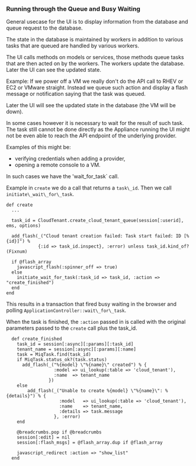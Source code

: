### Running through the Queue and Busy Waiting

General usecase for the UI is to display information from the database and queue
request to the database.

The state in the database is maintained by workers in addition to various tasks that
are queued are handled by various workers.

The UI calls methods on models or services, those methods queue tasks 
that are then acted on by the workers. The workers update the database. Later
the UI can see the updated state.

Example: If we power off a VM we really don't do the API call to RHEV or EC2 or
VMware straight. Instead we queue such action and display a flash message
or notification saying that the task was queued.

Later the UI will see the updated state in the database (the VM will be down).

In some cases however it is necessary to wait for the result of such task. The
task still cannot be done directly as the Appliance running the UI might not be
even able to reach the API endpoint of the underlying provider.

Examples of this might be:
 * verifying credentials when adding a provider,
 * opening a remote console to a VM.

In such cases we have the 'wait\_for\_task` call.

Example in `create` we do a call that returns a `task\_id`. Then we call `initiate\_wait\_for\_task`.
```
def create
  ...

  task_id = CloudTenant.create_cloud_tenant_queue(session[:userid], ems, options)

  add_flash(_("Cloud tenant creation failed: Task start failed: ID [%{id}]") %
            {:id => task_id.inspect}, :error) unless task_id.kind_of?(Fixnum)

  if @flash_array
    javascript_flash(:spinner_off => true)
  else
    initiate_wait_for_task(:task_id => task_id, :action => "create_finished")
  end
end
```

This results in a transaction that fired busy waiting in the browser and polling `ApplicationController::wait\_for\_task`.

When the task is finished, the `:action` passed in is called with the original parameters passed to the `create` call plus the task\_id.

```
  def create_finished
    task_id = session[:async][:params][:task_id]
    tenant_name = session[:async][:params][:name]
    task = MiqTask.find(task_id)
    if MiqTask.status_ok?(task.status)
      add_flash(_("%{model} \"%{name}\" created") % {
                  :model => ui_lookup(:table => 'cloud_tenant'),
                  :name  => tenant_name
                })
    else
        add_flash(_("Unable to create %{model} \"%{name}\": %{details}") % {
                    :model   => ui_lookup(:table => 'cloud_tenant'),
                    :name    => tenant_name,
                    :details => task.message
                  }, :error)
    end

    @breadcrumbs.pop if @breadcrumbs
    session[:edit] = nil
    session[:flash_msgs] = @flash_array.dup if @flash_array

    javascript_redirect :action => "show_list"
  end
```
